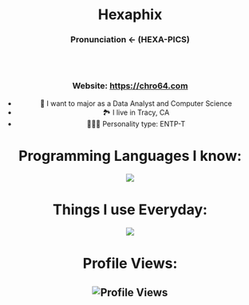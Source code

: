 <center>
<div align="center">
	<h1>
		Hexaphix
	</h1>
	 <h3>
		  Pronunciation <- (HEXA-PICS)
	 </h3>
</div>

<br />

<br />

### Website: https://chro64.com

- 🔭 I want to major as a Data Analyst and Computer Science
- 🏞️ I live in Tracy, CA
- 🧑‍🤝‍🧑 Personality type: ENTP-T

# Programming Languages I know:
<p align="center">
	<a href="https://skillicons.dev">
		<img
			src="https://skillicons.dev/icons?i=html,css,js,python&theme=dark"
		/>
	</a>
</p>

# Things I use Everyday:
<p align="center">
	<a href="https://skillicons.dev">
		<img
			src="https://skillicons.dev/icons?i=apple,discord,git,github,pycharm,vercel,vscode,windows"
		/>
	</a>
</p>

# Profile Views:
<h2 align="center">
	<div>
		<img
			src="https://komarev.com/ghpvc/?username=chrozix&color=979797&style=for-the-badge&label=Profile+Views"
			alt="Profile Views"
		/>
	</div>
</h2>
